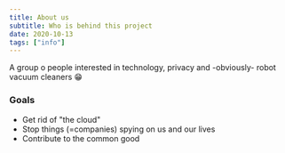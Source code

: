 ```yaml
---
title: About us
subtitle: Who is behind this project
date: 2020-10-13
tags: ["info"]
---
```


A group o people interested in technology, privacy and -obviously- robot
vacuum cleaners 😁

### Goals

* Get rid of "the cloud"
* Stop things (=companies) spying on us and our lives
* Contribute to the common good
